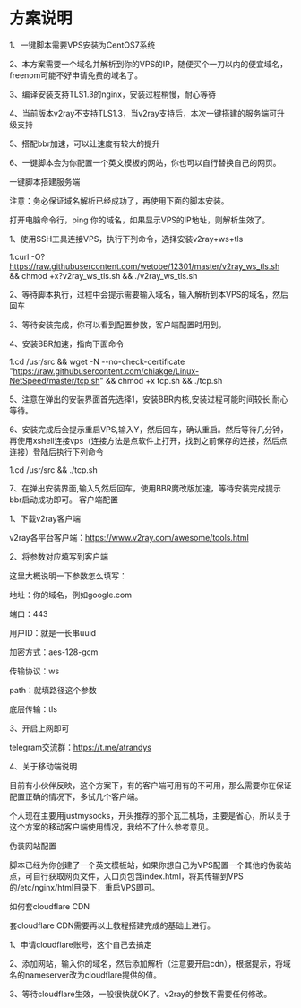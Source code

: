 # 方案说明
1、一键脚本需要VPS安装为CentOS7系统

2、本方案需要一个域名并解析到你的VPS的IP，随便买个一刀以内的便宜域名，freenom可能不好申请免费的域名了。

3、编译安装支持TLS1.3的nginx，安装过程稍慢，耐心等待

4、当前版本v2ray不支持TLS1.3，当v2ray支持后，本次一键搭建的服务端可升级支持

5、搭配bbr加速，可以让速度有较大的提升

6、一键脚本会为你配置一个英文模板的网站，你也可以自行替换自己的网页。

一键脚本搭建服务端

注意：务必保证域名解析已经成功了，再使用下面的脚本安装。

打开电脑命令行，ping 你的域名，如果显示VPS的IP地址，则解析生效了。

1、使用SSH工具连接VPS，执行下列命令，选择安装v2ray+ws+tls

1.curl -O?https://raw.githubusercontent.com/wetobe/12301/master/v2ray_ws_tls.sh && chmod +x?v2ray_ws_tls.sh && ./v2ray_ws_tls.sh

2、等待脚本执行，过程中会提示需要输入域名，输入解析到本VPS的域名，然后回车

3、等待安装完成，你可以看到配置参数，客户端配置时用到。

4、安装BBR加速，指向下面命令

1.cd /usr/src && wget -N --no-check-certificate "https://raw.githubusercontent.com/chiakge/Linux-NetSpeed/master/tcp.sh" && chmod +x tcp.sh && ./tcp.sh

5、注意在弹出的安装界面首先选择1，安装BBR内核,安装过程可能时间较长,耐心等待。

6、安装完成后会提示重启VPS,输入Y，然后回车，确认重启。然后等待几分钟，再使用xshell连接vps（连接方法是点软件上打开，找到之前保存的连接，然后点连接）登陆后执行下列命令

1.cd /usr/src && ./tcp.sh

7、在弹出安装界面,输入5,然后回车，使用BBR魔改版加速，等待安装完成提示bbr启动成功即可。
客户端配置

1、下载v2ray客户端

v2ray各平台客户端：https://www.v2ray.com/awesome/tools.html

2、将参数对应填写到客户端

这里大概说明一下参数怎么填写：

地址：你的域名，例如google.com

端口：443

用户ID：就是一长串uuid

加密方式：aes-128-gcm

传输协议：ws

path：就填路径这个参数

底层传输：tls

3、开启上网即可

telegram交流群：https://t.me/atrandys

4、关于移动端说明

目前有小伙伴反映，这个方案下，有的客户端可用有的不可用，那么需要你在保证配置正确的情况下，多试几个客户端。

个人现在主要用justmysocks，开头推荐的那个瓦工机场，主要是省心，所以关于这个方案的移动客户端使用情况，我给不了什么参考意见。

伪装网站配置

脚本已经为你创建了一个英文模板站，如果你想自己为VPS配置一个其他的伪装站点，可自行获取网页文件，入口页包含index.html，将其传输到VPS的/etc/nginx/html目录下，重启VPS即可。

如何套cloudflare CDN

套cloudflare CDN需要再以上教程搭建完成的基础上进行。

1、申请cloudflare账号，这个自己去搞定

2、添加网站，输入你的域名，然后添加解析（注意要开启cdn），根据提示，将域名的nameserver改为cloudflare提供的值。

3、等待cloudflare生效，一般很快就OK了。v2ray的参数不需要任何修改。

